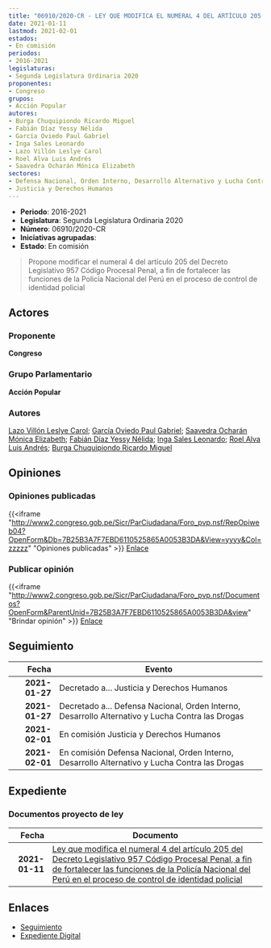 ```yaml
---
title: "06910/2020-CR - LEY QUE MODIFICA EL NUMERAL 4 DEL ARTÍCULO 205 DEL DECRETO LEGISLATIVO 957 CÓDIGO PROCESAL PENAL, A FIN DE FORTALECER LAS FUNCIONES DE LA POLICÍA NACIONAL DEL PERÚ EN EL PROCESO DE CONTROL DE IDENTIDAD POLICIAL"
date: 2021-01-11
lastmod: 2021-02-01
estados:
- En comisión
periodos:
- 2016-2021
legislaturas:
- Segunda Legislatura Ordinaria 2020
proponentes:
- Congreso
grupos:
- Acción Popular
autores:
- Burga Chuquipiondo Ricardo Miguel
- Fabián Díaz Yessy Nélida
- García Oviedo Paul Gabriel
- Inga Sales Leonardo
- Lazo Villón Leslye Carol
- Roel Alva Luis Andrés
- Saavedra Ocharán Mónica Elizabeth
sectores:
- Defensa Nacional, Orden Interno, Desarrollo Alternativo y Lucha Contra las Drogas
- Justicia y Derechos Humanos
---
```

- **Periodo**: 2016-2021
- **Legislatura**: Segunda Legislatura Ordinaria 2020
- **Número**: 06910/2020-CR
- **Iniciativas agrupadas**: 
- **Estado**: En comisión

> Propone modificar el numeral 4 del artículo 205 del Decreto Legislativo 957 Código Procesal Penal, a fin de fortalecer las funciones de la Policía Nacional del Perú en el proceso de control de identidad policial


## Actores

### Proponente

**Congreso**

### Grupo Parlamentario

**Acción Popular**

### Autores

[Lazo Villón Leslye Carol](mailto:mailto:llazo@congreso.gob.pe); [García Oviedo Paul Gabriel](mailto:mailto:pgarcia@congreso.gob.pe); [Saavedra Ocharán Mónica Elizabeth](mailto:mailto:msaavedra@congreso.gob.pe); [Fabián Díaz Yessy Nélida](mailto:mailto:yfabian@congreso.gob.pe); [Inga Sales Leonardo](mailto:mailto:lingas@congreso.gob.pe); [Roel Alva Luis Andrés](mailto:mailto:lroel@congreso.gob.pe); [Burga Chuquipiondo Ricardo Miguel](mailto:mailto:rburga@congreso.gob.pe)

## Opiniones

### Opiniones publicadas

{{<iframe "http://www2.congreso.gob.pe/Sicr/ParCiudadana/Foro_pvp.nsf/RepOpiweb04?OpenForm&Db=7B25B3A7F7EBD6110525865A0053B3DA&View=yyyy&Col=zzzzz" "Opiniones publicadas" >}}
[Enlace](http://www2.congreso.gob.pe/Sicr/ParCiudadana/Foro_pvp.nsf/RepOpiweb04?OpenForm&Db=7B25B3A7F7EBD6110525865A0053B3DA&View=yyyy&Col=zzzzz)

### Publicar opinión

{{<iframe "http://www2.congreso.gob.pe/Sicr/ParCiudadana/Foro_pvp.nsf/Documentos?OpenForm&ParentUnid=7B25B3A7F7EBD6110525865A0053B3DA&view" "Brindar opinión" >}}
[Enlace](http://www2.congreso.gob.pe/Sicr/ParCiudadana/Foro_pvp.nsf/Documentos?OpenForm&ParentUnid=7B25B3A7F7EBD6110525865A0053B3DA&view)


## Seguimiento

| Fecha | Evento |
|------:|--------|
| **2021-01-27** | Decretado a... Justicia y Derechos Humanos |
| **2021-01-27** | Decretado a... Defensa Nacional, Orden Interno, Desarrollo Alternativo y Lucha Contra las Drogas |
| **2021-02-01** | En comisión Justicia y Derechos Humanos |
| **2021-02-01** | En comisión Defensa Nacional, Orden Interno, Desarrollo Alternativo y Lucha Contra las Drogas |

## Expediente

### Documentos proyecto de ley

| Fecha | Documento |
|------:|-----------|
| **2021-01-11** | [Ley que modifica el numeral 4 del artículo 205 del Decreto Legislativo 957 Código Procesal Penal, a fin de fortalecer las funciones de la Policía Nacional del Perú en el proceso de control de identidad policial](https://leyes.congreso.gob.pe/Documentos/2016_2021/Proyectos_de_Ley_y_de_Resoluciones_Legislativas/PL06910-20200111..pdf) |

## Enlaces

- [Seguimiento](http://www2.congreso.gob.pe/Sicr/TraDocEstProc/CLProLey2016.nsf/f7fff46988ca05b1052578e100829cc7/93b664e28b6b7f4f0525865a0072272f?OpenDocument)
- [Expediente Digital](http://www2.congreso.gob.pe/Sicr/TraDocEstProc/Expvirt_2011.nsf/visbusqptramdoc1621/06910?opendocument)

